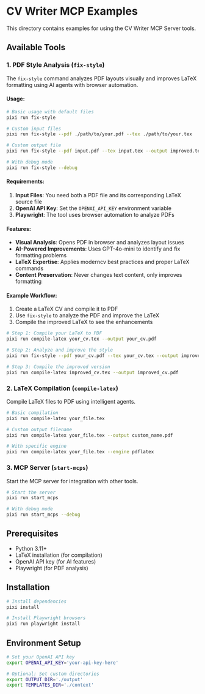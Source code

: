 # CV Writer MCP Examples

This directory contains examples for using the CV Writer MCP Server tools.

## Available Tools

### 1. PDF Style Analysis (`fix-style`)

The `fix-style` command analyzes PDF layouts visually and improves LaTeX formatting using AI agents with browser automation.

#### Usage:

```bash
# Basic usage with default files
pixi run fix-style

# Custom input files
pixi run fix-style --pdf ./path/to/your.pdf --tex ./path/to/your.tex

# Custom output file
pixi run fix-style --pdf input.pdf --tex input.tex --output improved.tex

# With debug mode
pixi run fix-style --debug
```

#### Requirements:

1. **Input Files**: You need both a PDF file and its corresponding LaTeX source file
2. **OpenAI API Key**: Set the `OPENAI_API_KEY` environment variable
3. **Playwright**: The tool uses browser automation to analyze PDFs

#### Features:

- **Visual Analysis**: Opens PDF in browser and analyzes layout issues
- **AI-Powered Improvements**: Uses GPT-4o-mini to identify and fix formatting problems
- **LaTeX Expertise**: Applies moderncv best practices and proper LaTeX commands
- **Content Preservation**: Never changes text content, only improves formatting

#### Example Workflow:

1. Create a LaTeX CV and compile it to PDF
2. Use `fix-style` to analyze the PDF and improve the LaTeX
3. Compile the improved LaTeX to see the enhancements

```bash
# Step 1: Compile your LaTeX to PDF
pixi run compile-latex your_cv.tex --output your_cv.pdf

# Step 2: Analyze and improve the style
pixi run fix-style --pdf your_cv.pdf --tex your_cv.tex --output improved_cv.tex

# Step 3: Compile the improved version
pixi run compile-latex improved_cv.tex --output improved_cv.pdf
```

### 2. LaTeX Compilation (`compile-latex`)

Compile LaTeX files to PDF using intelligent agents.

```bash
# Basic compilation
pixi run compile-latex your_file.tex

# Custom output filename
pixi run compile-latex your_file.tex --output custom_name.pdf

# With specific engine
pixi run compile-latex your_file.tex --engine pdflatex
```

### 3. MCP Server (`start-mcps`)

Start the MCP server for integration with other tools.

```bash
# Start the server
pixi run start_mcps

# With debug mode
pixi run start_mcps --debug
```

## Prerequisites

- Python 3.11+
- LaTeX installation (for compilation)
- OpenAI API key (for AI features)
- Playwright (for PDF analysis)

## Installation

```bash
# Install dependencies
pixi install

# Install Playwright browsers
pixi run playwright install
```

## Environment Setup

```bash
# Set your OpenAI API key
export OPENAI_API_KEY='your-api-key-here'

# Optional: Set custom directories
export OUTPUT_DIR='./output'
export TEMPLATES_DIR='./context'
```